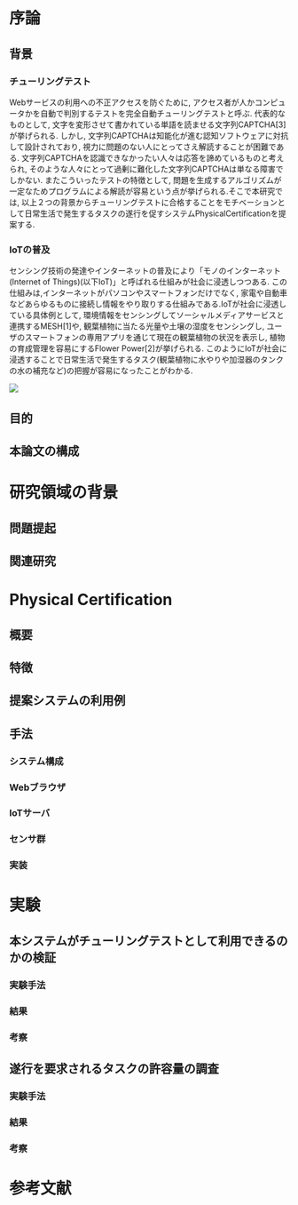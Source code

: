 # 序論
## 背景
### チューリングテスト
Webサービスの利用への不正アクセスを防ぐために, アクセス者が人かコンピュータかを自動で判別するテストを完全自動チューリングテストと呼ぶ. 代表的なものとして, 文字を変形させて書かれている単語を読ませる文字列CAPTCHA[3]が挙げられる. しかし, 文字列CAPTCHAは知能化が進む認知ソフトウェアに対抗して設計されており, 視力に問題のない人にとってさえ解読することが困難である. 文字列CAPTCHAを認識できなかったい人々は応答を諦めているものと考えられ,
そのような人々にとって過剰に難化した文字列CAPTCHAは単なる障害でしかない. またこういったテストの特徴として, 問題を生成するアルゴリズムが一定なためプログラムによる解読が容易という点が挙げられる.そこで本研究では, 以上２つの背景からチューリングテストに合格することをモチベーションとして日常生活で発生するタスクの遂行を促すシステムPhysicalCertificationを提案する.

### IoTの普及
センシング技術の発達やインターネットの普及により「モノのインターネット(Internet of Things)(以下IoT)」と呼ばれる仕組みが社会に浸透しつつある. この仕組みは,インターネットがパソコンやスマートフォンだけでなく, 家電や自動車などあらゆるものに接続し情報をやり取りする仕組みである.IoTが社会に浸透している具体例として, 環境情報をセンシングしてソーシャルメディアサービスと連携するMESH[1]や, 観葉植物に当たる光量や土壌の湿度をセンシングし,
ユーザのスマートフォンの専用アプリを通じて現在の観葉植物の状況を表示し, 植物の育成管理を容易にするFlower Power[2]が挙げられる. このようにIoTが社会に浸透することで日常生活で発生するタスク(観葉植物に水やりや加湿器のタンクの水の補充など)の把握が容易になったことがわかる.

![](images/6930749_orig.png)

## 目的
## 本論文の構成
# 研究領域の背景
## 問題提起
## 関連研究
# Physical Certification
## 概要
## 特徴
## 提案システムの利用例
## 手法
### システム構成
### Webブラウザ
### IoTサーバ
### センサ群
### 実装
# 実験
## 本システムがチューリングテストとして利用できるのかの検証
### 実験手法
### 結果
### 考察
## 遂行を要求されるタスクの許容量の調査
### 実験手法
### 結果
### 考察
# 参考文献

